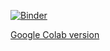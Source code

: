 
[![Binder](https://mybinder.org/badge_logo.svg)](https://mybinder.org/v2/gh/logan-pearce/WSP2021/main)

[Google Colab version](https://drive.google.com/drive/folders/139kB52VEv2MNpxJt3IuXWPNpwW9WzSaG?usp=sharing)
